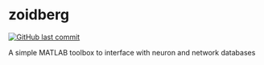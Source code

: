 # zoidberg 

[![GitHub last commit](https://img.shields.io/github/last-commit/sg-s/zoidberg.svg)]()

A simple MATLAB toolbox to interface with neuron and network databases